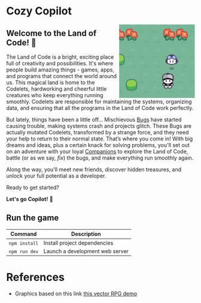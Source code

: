 # Cozy Copilot

<img width="40%" src="./docs/screenshot.png" align="right" />

## Welcome to the Land of Code! 👋

The Land of Code is a bright, exciting place full of creativity and possibilities. It's where people build amazing things - games, apps, and programs that connect the world around us. This magical land is home to the Codelets, hardworking and cheerful little creatures who keep everything running smoothly. Codelets are responsible for maintaining the systems, organizing data, and ensuring that all the programs in the Land of Code work perfectly.

But lately, things have been a little off... Mischievous [Bugs](./docs/Bugs.md) have started causing trouble, making systems crash and projects glitch. These Bugs are actually mutated Codelets, transformed by a strange force, and they need your help to return to their normal state. That’s where you come in! With big dreams and ideas, plus a certain knack for solving problems, you'll set out on an adventure with your loyal [Companions](./docs/Companions.md) to explore the Land of Code, battle (or as we say, *fix*) the bugs, and make everything run smoothly again.

Along the way, you'll meet new friends, discover hidden treasures, and unlock your full potential as a developer.

Ready to get started?

**Let's go Copilot!** 🚀

## Run the game

| Command | Description |
|---------|-------------|
| `npm install` | Install project dependencies |
| `npm run dev` | Launch a development web server |

# References

- Graphics based on this link [this vector RPG demo](https://rhosgfx.itch.io/vector-rpg-overworld-demo)
